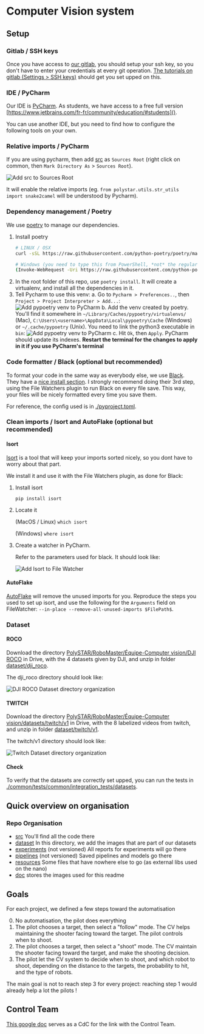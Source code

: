 # Computer Vision system

## Setup


### Gitlab / SSH keys

Once you have access to [our gitlab](https://git.step.polymtl.ca/polystar/robomaster/computer-vision), you should setup your ssh key, so you don't have to enter your credentials at every git operation. [The tutorials on gitlab (Settings > SSH keys)](https://git.step.polymtl.ca/profile/keys) should get you set upped on this.


### IDE / PyCharm

Our IDE is [PyCharm](https://www.jetbrains.com/fr-fr/pycharm/). As students, we have access to a free full version [https://www.jetbrains.com/fr-fr/community/education/#students]().

You can use another IDE, but you need to find how to configure the following tools on your own.


### Relative imports / PyCharm

If you are using pycharm, then add [src](./src) as `Sources Root` (right click on common, then `Mark Directory As` > `Sources Root`).

![Add src to Sources Root](./doc/add_src_to_source_root.png)

It will enable the relative imports (eg. `from polystar.utils.str_utils import snake2camel` will be understood by Pycharm).


### Dependency management / Poetry

We use [poetry](https://python-poetry.org/) to manage our dependencies.

1. Install poetry
    ```bash
    # LINUX / OSX
    curl -sSL https://raw.githubusercontent.com/python-poetry/poetry/master/get-poetry.py | python

    # Windows (you need to type this from PowerShell, *not* the regular terminal)
    (Invoke-WebRequest -Uri https://raw.githubusercontent.com/python-poetry/poetry/master/get-poetry.py -UseBasicParsing).Content | python
    ```
2. In the root folder of this repo, use `poetry install`. It will create a virtualenv, and install all the dependencies in it.
3. Tell Pycharm to use this venv:
    a. Go to `Pycharm > Preferences..`, then `Project > Project Interpreter > Add...`:
        ![Add pypoetry venv to PyCharm](./doc/add_venv_1.png)
    b. Add the venv created by poetry. You'll find it somewhere in `~/Library/Caches/pypoetry/virtualenvs/` (Mac), `C:\Users\<username>\AppData\Local\pypoetry\Cache` (Windows) or `~/.cache/pypoetry` (Unix). You need to link the python3 executable in `bin`:
        ![Add pypoetry venv to PyCharm](./doc/add_venv_2.png)
     c. Hit `Ok`, then `Apply`. PyCharm should update its indexes. **Restart the terminal for the changes to apply in it if you use PyCharm's terminal**


### Code formatter / Black (optional but recommended)

To format your code in the same way as everybody else, we use [Black](https://pypi.org/project/black/). They have a [nice install section](https://black.readthedocs.io/en/stable/editor_integration.html#pycharm-intellij-idea). I strongly recommend doing their 3rd step, using the File Watchers plugin to run Black on every file save. This way, your files will be nicely formatted every time you save them.

For reference, the config used is in [./pyproject.toml](pyproject.toml).


### Clean imports / Isort and AutoFlake (optional but recommended)

#### Isort

[Isort](https://pypi.org/project/isort/) is a tool that will keep your imports sorted nicely, so you dont have to worry about that part.

We install it and use it with the File Watchers plugin, as done for Black:

1. Install isort

    `pip install isort`
    
2. Locate it

    (MacOS / Linux) `which isort`
    
    (Windows) `where isort`
    
3. Create a watcher in PyCharm.

    Refer to the parameters used for black. It should look like:
    
    ![Add Isort to File Watcher](doc/add_isort.png)

    
#### AutoFlake    

[AutoFlake](https://pypi.org/project/autoflake/) will remove the unused imports for you. Reproduce the steps you used to set up isort, and use the following for the `Arguments` field on FileWatcher: `--in-place --remove-all-unused-imports $FilePath$`.
    
    
### Dataset

#### ROCO

Download the directory [PolySTAR/RoboMaster/Équipe-Computer vision/DJI ROCO](https://drive.google.com/drive/folders/1AM3PqwwHzlK3tAS-1R5Qk3edPv0T4NzB) in Drive, with the 4 datasets given by DJI, and unzip in folder [dataset/dji_roco](./dataset/dji_roco).

The dji_roco directory should look like:

![DJI ROCO Dataset directory organization](./doc/dataset_dji_repo.png)

#### TWITCH

Download the directory [PolySTAR/RoboMaster/Équipe-Computer vision/datasets/twitch/v1](https://drive.google.com/drive/folders/1TaxdzB57U9wII9K2VDOEP8vUMm94_cR7) in Drive, with the 8 labelized videos from twitch, and unzip in folder [dataset/twitch/v1](dataset/twitch/v1).

The twitch/v1 directory should look like:

![Twitch Dataset directory organization](./doc/dataset_twitch_repo.png)


#### Check

To verify that the datasets are correctly set upped, you can run the tests in [./common/tests/common/integration_tests/datasets](./src/tests/common/integration_tests/datasets).



## Quick overview on organisation

### Repo Organisation

 - [src](src) You'll find all the code there
 - [dataset](dataset) In this directory, we add the images that are part of our datasets
 - [experiments](experiments) (not versioned) All reports for experiments will go there
 - [pipelines](pipelines) (not versioned) Saved pipelines and models go there
 - [resources](resources) Some files that have nowhere else to go (as external libs used on the nano)  
 - [doc](doc) stores the images used for this readme



## Goals

For each project, we defined a few steps toward the automatisation

0. No automatisation, the pilot does everything
1. The pilot chooses a target, then select a "follow" mode. The CV helps maintaining the shooter facing toward the target. The pilot controls when to shoot.
2. The pilot chooses a target, then select a "shoot" mode. The CV maintain the shooter facing toward the target, and make the shooting decision.
3. The pilot let the CV system to decide when to shoot, and which robot to shoot, depending on the distance to the targets, the probability to hit, and the type of robots.

The main goal is not to reach step 3 for every project: reaching step 1 would already help a lot the pilots !



## Control Team

[This google doc](https://docs.google.com/document/d/1_WRp8hKwjJ7E_uIMwRmgCmimuRtpEut-U4GsiJyBkTw) serves as a CdC for the link with the Control Team.